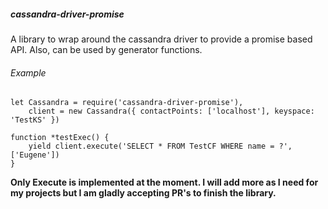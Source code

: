 ##### cassandra-driver-promise

A library to wrap around the cassandra driver to provide a promise based API. Also, can be used by generator functions.

###### Example

    let Cassandra = require('cassandra-driver-promise'),
        client = new Cassandra({ contactPoints: ['localhost'], keyspace: 'TestKS' })

    function *testExec() {
        yield client.execute('SELECT * FROM TestCF WHERE name = ?', ['Eugene'])
    }

**Only Execute is implemented at the moment. I will add more as I need for my projects but I am gladly accepting PR's to finish the library.** 
